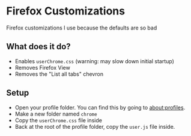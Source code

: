 # Firefox Customizations

Firefox customizations I use because the defaults are so bad

## What does it do?

- Enables `userChrome.css` (warning: may slow down initial startup)
- Removes Firefox View
- Removes the "List all tabs" chevron

## Setup

- Open your profile folder. You can find this by going to [about:profiles][about:profiles].
- Make a new folder named `chrome`
- Copy the `userChrome.css` file inside
- Back at the root of the profile folder, copy the `user.js` file inside.

[about:profiles]: about:profiles

